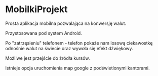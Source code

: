# MobilkiProjekt
Prosta aplikacja mobilna pozwalająca na konwersję walut.

Przystosowana pod system Android.

Po "zatrzęsieniu" telefonem - telefon pokaże nam losową ciekawostkę odnośnie walut na świecie oraz wywoła się efekt dźwiękowy.

Możliwe jest przejście do źródła kursów.

Istnieje opcja uruchomienia map google z podświetlonymi kantorami.

